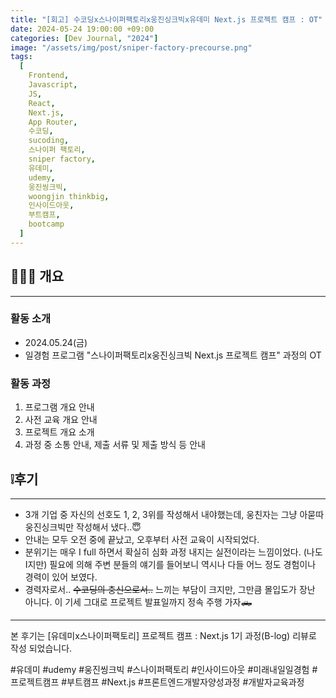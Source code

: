 ```yaml
---
title: "[회고] 수코딩x스나이퍼팩토리x웅진싱크빅x유데미 Next.js 프로젝트 캠프 : OT"
date: 2024-05-24 19:00:00 +09:00
categories: [Dev Journal, "2024"]
image: "/assets/img/post/sniper-factory-precourse.png"
tags:
  [
    Frontend,
    Javascript,
    JS,
    React,
    Next.js,
    App Router,
    수코딩,
    sucoding,
    스나이퍼 팩토리,
    sniper factory,
    유데미,
    udemy,
    웅진씽크빅,
    woongjin thinkbig,
    인사이드아웃,
    부트캠프,
    bootcamp
  ]
---
```


## 👩🏻‍💻 개요

---

### 활동 소개

- 2024.05.24(금)
- 일경험 프로그램 "스나이퍼팩토리x웅진싱크빅 Next.js 프로젝트 캠프" 과정의 OT

### 활동 과정

1. 프로그램 개요 안내
2. 사전 교육 개요 안내
3. 프로젝트 개요 소개
4. 과정 중 소통 안내, 제출 서류 및 제출 방식 등 안내

## ❕후기

---

- 3개 기업 중 자신의 선호도 1, 2, 3위를 작성해서 내야했는데, 웅친자는 그냥 아묻따 웅진싱크빅만 작성해서 냈다..😇
- 안내는 모두 오전 중에 끝났고, 오후부터 사전 교육이 시작되었다.
- 분위기는 매우 I full 하면서 확실히 심화 과정 내지는 실전이라는 느낌이었다. (나도 I지만) 필요에 의해 주변 분들의 얘기를 들어보니 역시나 다들 어느 정도 경험이나 경력이 있어 보였다.
- 경력자로서.. ~~수코딩의 충신으로서..~~ 느끼는 부담이 크지만, 그만큼 몰입도가 장난 아니다. 이 기세 그대로 프로젝트 발표일까지 정속 주행 가자🛻

---

본 후기는 [유데미x스나이퍼팩토리] 프로젝트 캠프 : Next.js 1기 과정(B-log) 리뷰로 작성 되었습니다.

#유데미 #udemy #웅진씽크빅 #스나이퍼팩토리 #인사이드아웃 #미래내일일경험 #프로젝트캠프 #부트캠프 #Next.js #프론트엔드개발자양성과정 #개발자교육과정
